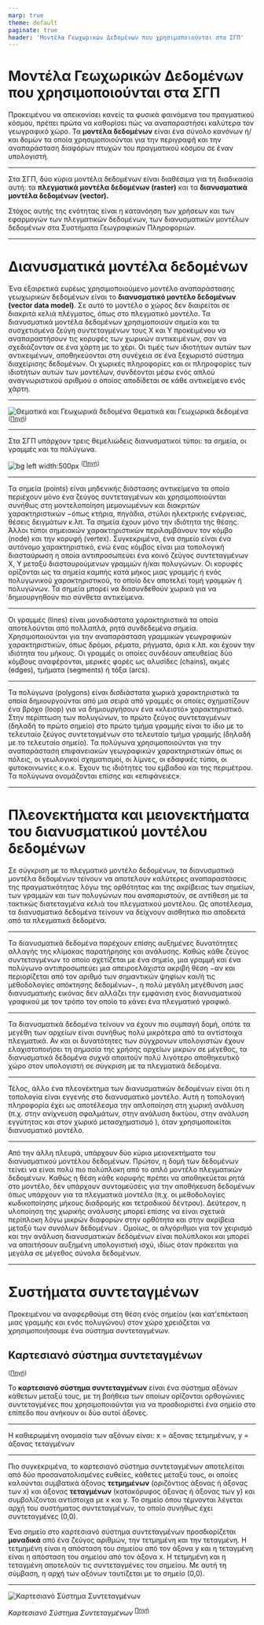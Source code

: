 ```yaml
---
marp: true
theme: default
paginate: true
header: 'Μοντέλα Γεωχωρικών Δεδομένων που χρησιμοποιούνται στα ΣΓΠ'
---
```

<style>
  section {
    background-color: #ffcc00;
  }
:root {
    font-size: 25px;
  }
</style>

# Μοντέλα Γεωχωρικών Δεδομένων που χρησιμοποιούνται στα ΣΓΠ

Προκειμένου να απεικονίσει κανείς τα φυσικά φαινόμενα του πραγματικού κόσμου, πρέπει πρώτα να καθορίσει πώς να αναπαραστήσει καλύτερα τον γεωγραφικό χώρο. Τα **μοντέλα δεδομένων** είναι ένα σύνολο κανόνων ή/και δομών τα οποία χρησιμοποιούνται για την περιγραφή και την αναπαράσταση διαφόρων πτυχών του πραγματικού κόσμου σε έναν υπολογιστή. 

---

Στα ΣΓΠ, δύο κύρια μοντέλα δεδομένων είναι διαθέσιμα για τη διαδικασία αυτή: τα **πλεγματικά μοντέλα δεδομένων (raster)** και τα **διανυσματικά μοντέλα δεδομένων (vector).**

Στόχος αυτής της ενότητας είναι η κατανόηση των χρήσεων και των εφαρμογών των πλεγματικών δεδομένων, των διανυσματικών μοντέλων δεδομένων στα Συστήματα Γεωγραφικών Πληροφοριών.

---

# Διανυσματικά μοντέλα δεδομένων

Ένα εξαιρετικά ευρέως χρησιμοποιούμενο μοντέλο αναπαράστασης γεωχωρικών δεδομένων είναι το **διανυσματικό μοντέλο δεδομένων (vector data model)**. Σε αυτό το μοντέλο ο χώρος δεν διαιρείται σε διακριτά κελιά πλέγματος, όπως στο πλεγματικό μοντέλο. Τα διανυσματικά μοντέλα δεδομένων χρησιμοποιούν σημεία και τα συσχετισμένα ζεύγη συντεταγμένων τους X και Y προκειμένου να αναπαραστήσουν τις κορυφές των χωρικών αντικειμένων, σαν να σχεδιάζονταν σε ένα χάρτη με το χέρι. Οι τιμές των ιδιοτήτων αυτών των αντικειμένων, αποθηκεύονται στη συνέχεια σε ένα ξεχωριστό σύστημα διαχείρισης δεδομένων. Οι χωρικές πληροφορίες και οι πληροφορίες των ιδιοτήτων αυτών των μοντέλων, συνδέονται μέσω ενός απλού αναγνωριστικού αριθμού ο οποίος αποδίδεται σε κάθε αντικείμενο ενός χάρτη.

---

![Θεματικά και Γεωχωρικά δεδομένα](figures/Image014.jpeg)
Θεματικά και Γεωχωρικά δεδομένα <sup>([Πηγή](https://open.lib.umn.edu/mapping/chapter/2-data/#footnote-397-1))</sup>

--- 

Στα ΣΓΠ υπάρχουν τρεις θεμελιώδεις διανυσματικοί τύποι: τα σημεία, οι γραμμές και τα πολύγωνα.

![bg left width:500px](figures/points_lines_polygons.jpeg) <sup>([Πηγή](https://saylordotorg.github.io/text_essentials-of-geographic-information-systems/s08-02-vector-data-models.html))</sup>

---
 
Τα σημεία (points) είναι μηδενικής διάστασης αντικείμενα τα οποία περιέχουν μόνο ένα ζεύγος συντεταγμένων και χρησιμοποιούνται συνήθως στη μοντελοποίηση μεμονωμένων και διακριτών χαρακτηριστικών −όπως κτήρια, πηγάδια, στύλοι ηλεκτρικής ενέργειας, θέσεις δειγμάτων κ.λπ. Τα σημεία έχουν μόνο την ιδιότητα της θέσης. Άλλοι τύποι σημειακών χαρακτηριστικών περιλαμβάνουν τον κόμβο (node) και την κορυφή (vertex). Συγκεκριμένα, ένα σημείο είναι ένα αυτόνομο χαρακτηριστικό, ενώ ένας κόμβος είναι μια τοπολογική διασταύρωση η οποία αντιπροσωπεύει ένα κοινό ζεύγος συντεταγμένων Χ, Υ μεταξύ διασταυρούμενων γραμμών ή/και πολυγώνων. Οι κορυφές ορίζονται ως τα σημεία καμπής κατά μήκος μιας γραμμής ή ενός πολυγωνικού χαρακτηριστικού, το οποίο δεν αποτελεί τομή γραμμών ή πολυγώνων. Τα σημεία μπορεί να διασυνδεθούν χωρικά για να δημιουργηθούν πιο σύνθετα αντικείμενα.

---

Οι γραμμές (lines) είναι μονοδιάστατα χαρακτηριστικά τα οποία αποτελούνται από πολλαπλά, ρητά συνδεδεμένα σημεία. Χρησιμοποιούνται για την αναπαράσταση γραμμικών γεωγραφικών χαρακτηριστικών, όπως δρόμοι, ρέματα, ρήγματα, όρια κ.λπ. και έχουν την ιδιότητα του μήκους. Οι γραμμές οι οποίες συνδέουν απευθείας δύο κόμβους αναφέρονται, μερικές φορές ως αλυσίδες (chains), ακμές (edges), τμήματα (segments) ή τόξα (arcs).

---

Τα πολύγωνα (polygons) είναι δισδιάστατα χωρικά χαρακτηριστικά τα οποία δημιουργούνται από μια σειρά από γραμμές οι οποίες σχηματίζουν ένα βρόχο (loop) για να δημιουργήσουν ένα «κλειστό» χαρακτηριστικό. Στην περίπτωση των πολυγώνων, το πρώτο ζεύγος συντεταγμένων (δηλαδή το πρώτο σημείο) στο πρώτο τμήμα γραμμής είναι το ίδιο με το τελευταίο ζεύγος συντεταγμένων στο τελευταίο τμήμα γραμμής (δηλαδή με το τελευταίο σημείο). Τα πολύγωνα χρησιμοποιούνται για την αναπαράσταση επιφανειακών γεωγραφικών χαρακτηριστικών όπως οι πόλεις, οι γεωλογικοί σχηματισμοί, οι λίμνες, οι εδαφικές τύποι, οι φυτοκοινωνίες κ.ο.κ. Έχουν τις ιδιότητες του εμβαδού και της περιμέτρου. Τα πολύγωνα ονομάζονται επίσης και «επιφάνειες».

---

# Πλεονεκτήματα και μειονεκτήματα του διανυσματικού μοντέλου δεδομένων
Σε σύγκριση με το πλεγματικό μοντέλο δεδομένων, τα διανυσματικά μοντέλα δεδομένων τείνουν να αποτελούν καλύτερες αναπαραστάσεις της πραγματικότητας λόγω της ορθότητας και της ακρίβειας των σημείων, των γραμμών και των πολυγώνων που αναπαριστούν, σε αντίθεση με τα τακτικώς διατεταγμένα κελιά του πλεγματικού μοντέλου. Ως αποτέλεσμα, τα διανυσματικά δεδομένα τείνουν να δείχνουν αισθητικά πιο αποδεκτά από τα πλεγματικά δεδομένα.

---

Τα διανυσματικά δεδομένα παρέχουν επίσης αυξημένες δυνατότητες αλλαγής της κλίμακας παρατήρησης και ανάλυσης. Καθώς κάθε ζεύγος συντεταγμένων το οποίο σχετίζεται με ένα σημείο, μια γραμμή και ένα πολύγωνο αντιπροσωπεύει μια απειροελάχιστα ακριβή θέση −αν και περιορίζεται από τον αριθμό των σημαντικών ψηφίων και/ή τις μεθοδολογίες απόκτησης δεδομένων−, η πολύ μεγάλη μεγέθυνση μιας διανυσματικής εικόνας δεν αλλάζει την εμφάνιση ενός διανυσματικού γραφικού με τον τρόπο τον οποίο το κάνει ένα πλεγματικό γραφικό.

---

Τα διανυσματικά δεδομένα τείνουν να έχουν πιο συμπαγή δομή, οπότε τα μεγέθη των αρχείων είναι συνήθως πολύ μικρότερα από τα αντίστοιχα πλεγματικά. Αν και οι δυνατότητες των σύγχρονων υπολογιστών έχουν ελαχιστοποιήσει τη σημασία της χρήσης αρχείων μικρών σε μέγεθος, τα διανυσματικά δεδομένα συχνά απαιτούν πολύ λιγότερο αποθηκευτικό χώρο στον υπολογιστή σε σύγκριση με τα πλεγματικά δεδομένα.

---

Τέλος, άλλο ένα πλεονέκτημα των διανυσματικών δεδομένων είναι ότι η τοπολογία είναι εγγενής στο διανυσματικό μοντέλο. Αυτή η τοπολογική πληροφορία έχει ως αποτέλεσμα την απλοποίηση στη χωρική ανάλυση (π.χ. στην ανίχνευση σφαλμάτων, στην ανάλυση δικτύου, στην ανάλυση εγγύτητας και στον χωρικό μετασχηματισμό ), όταν χρησιμοποιείται διανυσματικό μοντέλο.

---

Από την άλλη πλευρά, υπάρχουν δύο κύρια μειονεκτήματα του διανυσματικού μοντέλου δεδομένων. Πρώτον, η δομή των δεδομένων τείνει να είναι πολύ πιο πολύπλοκη από το απλό μοντέλο πλεγματικών δεδομένων. Καθώς η θέση κάθε κορυφής πρέπει να αποθηκεύεται ρητά στο μοντέλο, δεν υπάρχουν συντομεύσεις για την αποθήκευση δεδομένων όπως υπάρχουν για τα πλεγματικά μοντέλα (π.χ. οι μεθοδολογίες κωδικοποίησης μήκους διαδρομής και τετραδικού δέντρου). Δεύτερον, η υλοποίηση της χωρικής ανάλυσης μπορεί επίσης να είναι σχετικά περίπλοκη λόγω μικρών διαφορών στην ορθότητα και στην ακρίβεια μεταξύ των συνόλων δεδομένων . Ομοίως, οι αλγόριθμοι για τον χειρισμό και την ανάλυση διανυσματικών δεδομένων είναι πολύπλοκοι και μπορεί να απαιτήσουν αυξημένη υπολογιστική ισχύ, ιδίως όταν πρόκειται για μεγάλα σε μέγεθος σύνολα δεδομένων.

---

# Συστήματα συντεταγμένων

Προκειμένου να αναφερθούμε στη θέση ενός σημείου (και κατ'επέκταση μιας γραμμής και ενός πολυγώνου) στον χώρο χρειάζεται να χρησιμοποιήσουμε ένα σύστημα συντεταγμένων.

## Καρτεσιανό σύστημα συντεταγμένων

<sup>([Πηγή](https://el.wikipedia.org/wiki/Καρτεσιανό_σύστημα_συντεταγμένων))</sup>

Το **καρτεσιανό σύστημα συντεταγμένων** είναι ένα σύστημα αξόνων κάθετων μεταξύ τους, με τη βοήθεια των οποίων ορίζονται ορθογώνιες συντεταγμένες που χρησιμοποιούνται για να προσδιοριστεί ένα σημείο στο επίπεδο που ανήκουν οι δύο αυτοί άξονες. 

---

Η καθιερωμένη ονομασία των αξόνων είναι:
  x = άξονας τετμημένων,
  y = άξονας τεταγμένων

---

Πιο συγκεκριμένα, το καρτεσιανό σύστημα συντεταγμένων αποτελείται από δύο προσανατολισμένες ευθείες, κάθετες μεταξύ τους, οι οποίες καλούνται συμβατικά άξονας **τετμημένων** (οριζόντιος άξονας ή άξονας των x) και άξονας **τεταγμένων** (κατακόρυφος άξονας ή άξονας των y) και συμβολίζονται αντίστοιχα με x και y. Το σημείο όπου τέμνονται λέγεται αρχή του συστήματος συντεταγμένων, το οποίο συνήθως έχει συντεταγμένες (0,0).

Ένα σημείο στο καρτεσιανό σύστημα συντεταγμένων προσδιορίζεται **μοναδικά** από ένα ζεύγος αριθμών, την τετμημένη και την τεταγμένη. Η τετμημένη είναι η απόσταση του σημείου από τον άξονα y και η τεταγμένη είναι η απόσταση του σημείου από τον άξονα x. Η τετμημένη και η τεταγμένη αποτελούν τις συντεταγμένες του σημείου. Με αυτή τη σύμβαση, η αρχή των αξόνων ταυτίζεται με το σημείο (0,0).

---

![Καρτεσιανό Σύστημα Συντεταγμένων](figures/1920px-Cartesian-coordinate-system.svg.png)

*Καρτεσιανό Σύστημα Συντεταγμένων* <sup>[Πηγή](https://en.wikipedia.org/wiki/Coordinate_system#/media/File:Cartesian-coordinate-system.svg)</sup>